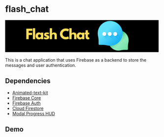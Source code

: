 # flash_chat

<img src="./readme_assets/Flash Chat.png" alt="Flash Chat" width="500"/>

This is a chat application that uses Firebase as a backend to store the messages and user authentication.

## Dependencies

- <a href="https://pub.dev/packages/animated_text_kit">Animated-text-kit</a>
- <a href="https://pub.dev/packages/firebase_core">Firebase Core</a>
- <a href="https://pub.dev/packages/firebase_auth">Firebase Auth</a>
- <a href="https://pub.dev/packages/cloud_firestore">Cloud Firestore</a>
- <a href="https://pub.dev/packages/modal_progress_hud">Modal Progress HUD</a>

## Demo
